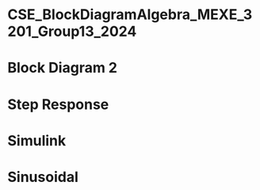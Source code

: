 # CSE_BlockDiagramAlgebra_MEXE_3201_Group13_2024

# Block Diagram 2  

# Step Response 

# Simulink 

# Sinusoidal 

